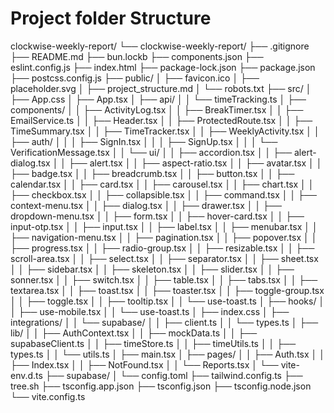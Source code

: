 # Project folder Structure

clockwise-weekly-report/
└── clockwise-weekly-report/
    ├── .gitignore
    ├── README.md
    ├── bun.lockb
    ├── components.json
    ├── eslint.config.js
    ├── index.html
    ├── package-lock.json
    ├── package.json
    ├── postcss.config.js
    ├── public/
    │   ├── favicon.ico
    │   ├── placeholder.svg
    │   ├── project_structure.md
    │   └── robots.txt
    ├── src/
    │   ├── App.css
    │   ├── App.tsx
    │   ├── api/
    │   │   └── timeTracking.ts
    │   ├── components/
    │   │   ├── ActivityLog.tsx
    │   │   ├── BreakTimer.tsx
    │   │   ├── EmailService.ts
    │   │   ├── Header.tsx
    │   │   ├── ProtectedRoute.tsx
    │   │   ├── TimeSummary.tsx
    │   │   ├── TimeTracker.tsx
    │   │   ├── WeeklyActivity.tsx
    │   │   ├── auth/
    │   │   │   ├── SignIn.tsx
    │   │   │   ├── SignUp.tsx
    │   │   │   └── VerificationMessage.tsx
    │   │   └── ui/
    │   │       ├── accordion.tsx
    │   │       ├── alert-dialog.tsx
    │   │       ├── alert.tsx
    │   │       ├── aspect-ratio.tsx
    │   │       ├── avatar.tsx
    │   │       ├── badge.tsx
    │   │       ├── breadcrumb.tsx
    │   │       ├── button.tsx
    │   │       ├── calendar.tsx
    │   │       ├── card.tsx
    │   │       ├── carousel.tsx
    │   │       ├── chart.tsx
    │   │       ├── checkbox.tsx
    │   │       ├── collapsible.tsx
    │   │       ├── command.tsx
    │   │       ├── context-menu.tsx
    │   │       ├── dialog.tsx
    │   │       ├── drawer.tsx
    │   │       ├── dropdown-menu.tsx
    │   │       ├── form.tsx
    │   │       ├── hover-card.tsx
    │   │       ├── input-otp.tsx
    │   │       ├── input.tsx
    │   │       ├── label.tsx
    │   │       ├── menubar.tsx
    │   │       ├── navigation-menu.tsx
    │   │       ├── pagination.tsx
    │   │       ├── popover.tsx
    │   │       ├── progress.tsx
    │   │       ├── radio-group.tsx
    │   │       ├── resizable.tsx
    │   │       ├── scroll-area.tsx
    │   │       ├── select.tsx
    │   │       ├── separator.tsx
    │   │       ├── sheet.tsx
    │   │       ├── sidebar.tsx
    │   │       ├── skeleton.tsx
    │   │       ├── slider.tsx
    │   │       ├── sonner.tsx
    │   │       ├── switch.tsx
    │   │       ├── table.tsx
    │   │       ├── tabs.tsx
    │   │       ├── textarea.tsx
    │   │       ├── toast.tsx
    │   │       ├── toaster.tsx
    │   │       ├── toggle-group.tsx
    │   │       ├── toggle.tsx
    │   │       ├── tooltip.tsx
    │   │       └── use-toast.ts
    │   ├── hooks/
    │   │   ├── use-mobile.tsx
    │   │   └── use-toast.ts
    │   ├── index.css
    │   ├── integrations/
    │   │   └── supabase/
    │   │       ├── client.ts
    │   │       └── types.ts
    │   ├── lib/
    │   │   ├── AuthContext.tsx
    │   │   ├── mockData.ts
    │   │   ├── supabaseClient.ts
    │   │   ├── timeStore.ts
    │   │   ├── timeUtils.ts
    │   │   ├── types.ts
    │   │   └── utils.ts
    │   ├── main.tsx
    │   ├── pages/
    │   │   ├── Auth.tsx
    │   │   ├── Index.tsx
    │   │   ├── NotFound.tsx
    │   │   └── Reports.tsx
    │   └── vite-env.d.ts
    ├── supabase/
    │   └── config.toml
    ├── tailwind.config.ts
    ├── tree.sh
    ├── tsconfig.app.json
    ├── tsconfig.json
    ├── tsconfig.node.json
    └── vite.config.ts